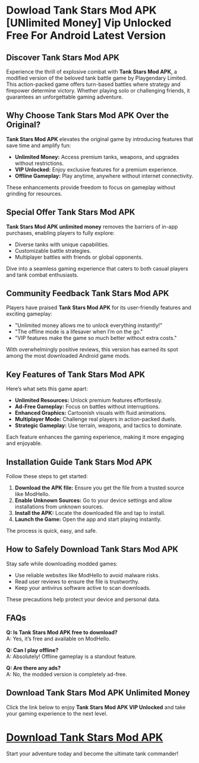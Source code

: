 # Dowload Tank Stars Mod APK [UNlimited Money] Vip Unlocked Free For Android Latest Version

## Discover Tank Stars Mod APK  
Experience the thrill of explosive combat with **Tank Stars Mod APK**, a modified version of the beloved tank battle game by Playgendary Limited. This action-packed game offers turn-based battles where strategy and firepower determine victory. Whether playing solo or challenging friends, it guarantees an unforgettable gaming adventure.

## Why Choose Tank Stars Mod APK Over the Original?  
**Tank Stars Mod APK** elevates the original game by introducing features that save time and amplify fun:  

- **Unlimited Money:** Access premium tanks, weapons, and upgrades without restrictions.  
- **VIP Unlocked:** Enjoy exclusive features for a premium experience.  
- **Offline Gameplay:** Play anytime, anywhere without internet connectivity.  

These enhancements provide freedom to focus on gameplay without grinding for resources.  

## Special Offer Tank Stars Mod APK  
**Tank Stars Mod APK unlimited money** removes the barriers of in-app purchases, enabling players to fully explore:  

- Diverse tanks with unique capabilities.  
- Customizable battle strategies.  
- Multiplayer battles with friends or global opponents.  

Dive into a seamless gaming experience that caters to both casual players and tank combat enthusiasts.  

## Community Feedback Tank Stars Mod APK  
Players have praised **Tank Stars Mod APK** for its user-friendly features and exciting gameplay:  

- "Unlimited money allows me to unlock everything instantly!"  
- "The offline mode is a lifesaver when I’m on the go."  
- "VIP features make the game so much better without extra costs."  

With overwhelmingly positive reviews, this version has earned its spot among the most downloaded Android game mods.  

## Key Features of Tank Stars Mod APK  
Here’s what sets this game apart:  

- **Unlimited Resources:** Unlock premium features effortlessly.  
- **Ad-Free Gameplay:** Focus on battles without interruptions.  
- **Enhanced Graphics:** Cartoonish visuals with fluid animations.  
- **Multiplayer Mode:** Challenge real players in action-packed duels.  
- **Strategic Gameplay:** Use terrain, weapons, and tactics to dominate.  

Each feature enhances the gaming experience, making it more engaging and enjoyable.  

## Installation Guide Tank Stars Mod APK  
Follow these steps to get started:  

1. **Download the APK file:** Ensure you get the file from a trusted source like ModHello.  
2. **Enable Unknown Sources:** Go to your device settings and allow installations from unknown sources.  
3. **Install the APK:** Locate the downloaded file and tap to install.  
4. **Launch the Game:** Open the app and start playing instantly.  

The process is quick, easy, and safe.  

## How to Safely Download Tank Stars Mod APK  
Stay safe while downloading modded games:  

- Use reliable websites like ModHello to avoid malware risks.  
- Read user reviews to ensure the file is trustworthy.  
- Keep your antivirus software active to scan downloads.  

These precautions help protect your device and personal data.  

## FAQs  
**Q: Is Tank Stars Mod APK free to download?**  
A: Yes, it’s free and available on ModHello.  

**Q: Can I play offline?**  
A: Absolutely! Offline gameplay is a standout feature.  

**Q: Are there any ads?**  
A: No, the modded version is completely ad-free.  

## Download Tank Stars Mod APK Unlimited Money  
Click the link below to enjoy **Tank Stars Mod APK VIP Unlocked** and take your gaming experience to the next level.  

# [Download Tank Stars Mod APK](https://modhello.com/tank-stars/#)  

Start your adventure today and become the ultimate tank commander!  
